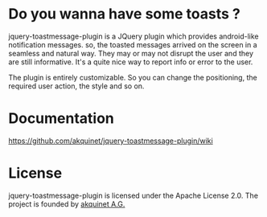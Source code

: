 Do you wanna have some toasts ?
===============================
jquery-toastmessage-plugin is a JQuery plugin which provides android-like notification messages. so, the toasted messages arrived on the screen in a seamless and natural way. They may or may not disrupt the user and they are still informative. It's a quite nice way to report info or error to the user.

The plugin is entirely customizable. So you can change the positioning, the required user action, the style and so on.

Documentation
=============
https://github.com/akquinet/jquery-toastmessage-plugin/wiki


License
=======
jquery-toastmessage-plugin is licensed under the Apache License 2.0. The project is founded by [akquinet A.G.](http://www.akquinet.de/en)